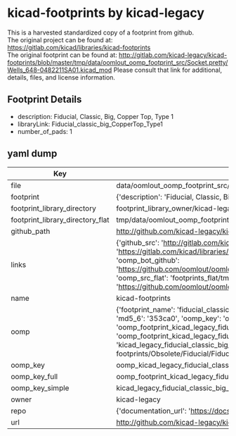# kicad-footprints by kicad-legacy  
This is a harvested standardized copy of a footprint from github.  
The original project can be found at:  
https://gitlab.com/kicad/libraries/kicad-footprints  
The original footprint can be found at:
http://gitlab.com/kicad-legacy/kicad-footprints/blob/master/tmp/data/oomlout_oomp_footprint_src/Socket.pretty/Wells_648-0482211SA01.kicad_mod
Please consult that link for additional, details, files, and license information.  
## Footprint Details
* description: Fiducial, Classic, Big, Copper Top, Type 1  
* libraryLink: Fiducial_classic_big_CopperTop_Type1  
* number_of_pads: 1  
## yaml dump  
| Key | Value |  
| --- | --- |  
| file | data/oomlout_oomp_footprint_src/kicad-footprints/Obsolete/Fiducial/Fiducial_classic_big_CopperTop_Type1.kicad_mod |  
| footprint | {'description': 'Fiducial, Classic, Big, Copper Top, Type 1', 'libraryLink': 'Fiducial_classic_big_CopperTop_Type1', 'number_of_pads': 1} |  
| footprint_library_directory | footprint_library_owner/kicad-legacy_kicad-footprints |  
| footprint_library_directory_flat | tmp/data/oomlout_oomp_footprint_src/footprints_flat/kicad_legacy_fiducial_classic_big_coppertop_type1_fiducial_classic_big_coppertop_type1/working |  
| github_path | http://github.com/kicad-legacy/kicad-footprints/blob/master/tmp/data/oomlout_oomp_footprint_src/Obsolete/Fiducial/Fiducial_classic_big_CopperTop_Type1.kicad_mod |  
| links | {'github_src': 'http://gitlab.com/kicad-legacy/kicad-footprints/blob/master/tmp/data/oomlout_oomp_footprint_src/Socket.pretty/Wells_648-0482211SA01.kicad_mod', 'github_src_repo': 'https://gitlab.com/kicad/libraries/kicad-footprints', 'oomp_bot': 'tmp/data/oomlout_oomp_footprint_src/footprints/kicad_legacy_fiducial_classic_big_coppertop_type1_fiducial_classic_big_coppertop_type1/working', 'oomp_bot_github': 'https://github.com/oomlout/oomlout_oomp_footprint_bot/tree/main/tmp/data/oomlout_oomp_footprint_src/footprints/kicad_legacy_fiducial_classic_big_coppertop_type1_fiducial_classic_big_coppertop_type1/working', 'oomp_src_flat': 'footprints_flat/tmp/data/oomlout_oomp_footprint_src/footprints_flat/kicad_legacy_fiducial_classic_big_coppertop_type1_fiducial_classic_big_coppertop_type1/working', 'oomp_src_flat_github': 'https://github.com/oomlout/oomlout_oomp_footprint_src/tree/main/tmp/data/oomlout_oomp_footprint_src/footprints_flat/kicad_legacy_fiducial_classic_big_coppertop_type1_fiducial_classic_big_coppertop_type1/working'} |  
| name | kicad-footprints |  
| oomp | {'footprint_name': 'fiducial_classic_big_coppertop_type1', 'library_name': 'fiducial_classic_big_coppertop_type1_kicad_mod', 'md5': '353ca09bb40529ecf3c95262c65556ba', 'md5_10': '353ca09bb4', 'md5_5': '353ca', 'md5_6': '353ca0', 'oomp_key': 'oomp_kicad_legacy_fiducial_classic_big_coppertop_type1_fiducial_classic_big_coppertop_type1', 'oomp_key_extra': 'oomp_footprint_kicad_legacy_fiducial_classic_big_coppertop_type1_fiducial_classic_big_coppertop_type1', 'oomp_key_full': 'oomp_footprint_kicad_legacy_fiducial_classic_big_coppertop_type1_fiducial_classic_big_coppertop_type1_353ca0', 'oomp_key_simple': 'kicad_legacy_fiducial_classic_big_coppertop_type1_fiducial_classic_big_coppertop_type1', 'original_filename': 'data/oomlout_oomp_footprint_src/kicad-footprints/Obsolete/Fiducial/Fiducial_classic_big_CopperTop_Type1.kicad_mod', 'owner_name': 'kicad_legacy'} |  
| oomp_key | oomp_kicad_legacy_fiducial_classic_big_coppertop_type1_fiducial_classic_big_coppertop_type1 |  
| oomp_key_full | oomp_footprint_kicad_legacy_fiducial_classic_big_coppertop_type1_fiducial_classic_big_coppertop_type1 |  
| oomp_key_simple | kicad_legacy_fiducial_classic_big_coppertop_type1_fiducial_classic_big_coppertop_type1 |  
| owner | kicad-legacy |  
| repo | {'documentation_url': 'https://docs.github.com/rest/repos/repos#get-a-repository', 'message': 'Not Found'} |  
| url | http://github.com/kicad-legacy/kicad-footprints |  

